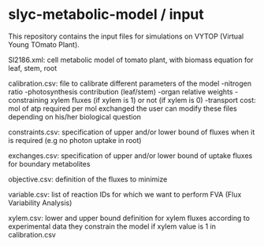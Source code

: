 # slyc-metabolic-model / input

This repository contains the input files for simulations on VYTOP (Virtual Young TOmato Plant).

Sl2186.xml: cell metabolic model of tomato plant, with biomass equation for leaf, stem, root

calibration.csv: file to calibrate different parameters of the model
-nitrogen ratio
-photosynthesis contribution (leaf/stem)
-organ relative weights
-constraining xylem fluxes (if xylem is 1) or not (if xylem is 0)
-transport cost: mol of atp required per mol exchanged
the user can modify these files depending on his/her biological question

constraints.csv: specification of upper and/or lower bound of fluxes when it is required (e.g no photon uptake in root)

exchanges.csv: specification of upper and/or lower bound of uptake fluxes for boundary metabolites

objective.csv: definition of the fluxes to minimize

variable.csv: list of reaction IDs for which we want to perform FVA (Flux Variability Analysis)

xylem.csv: lower and upper bound definition for xylem fluxes according to experimental data
they constrain the model if xylem value is 1 in calibration.csv




